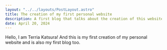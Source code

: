 ```yaml
---
layout: "../../layouts/PostLayout.astro"
title: The creation of my first personal website
description: A first blog that talks about the creation of this website. It is my first time doing this kind of thing.
date: April 20, 2024
---
```


Hello, I am Terria Katsura! And this is my first creation of my personal website and is also my first blog too.